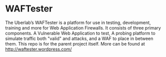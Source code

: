 WAFTester
=========

The Uberlab’s WAFTester is a platform for use in testing, development, training and more for Web Application Firewalls. It consists of three primary components. A Vulnerable Web Application to test, A probing platform to simulate traffic both "valid" and attacks, and a WAF to place in between them. This repo is for the parent project itself. More can be found at http://waftester.wordpress.com/ 
